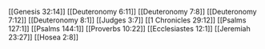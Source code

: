 [[Genesis 32:14]]
[[Deuteronomy 6:11]]
[[Deuteronomy 7:8]]
[[Deuteronomy 7:12]]
[[Deuteronomy 8:1]]
[[Judges 3:7]]
[[1 Chronicles 29:12]]
[[Psalms 127:1]]
[[Psalms 144:1]]
[[Proverbs 10:22]]
[[Ecclesiastes 12:1]]
[[Jeremiah 23:27]]
[[Hosea 2:8]]
